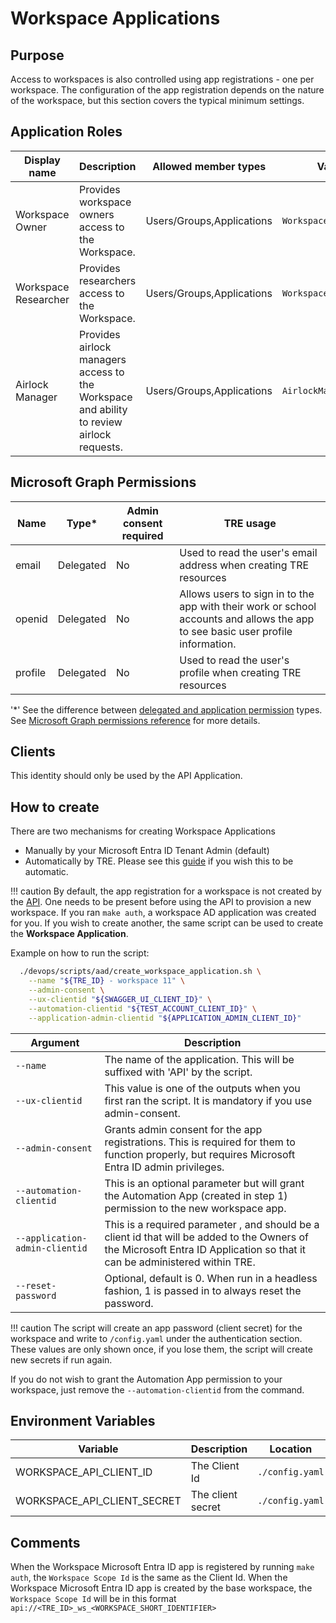 # Workspace Applications

## Purpose
Access to workspaces is also controlled using app registrations - one per workspace. The configuration of the app registration depends on the nature of the workspace, but this section covers the typical minimum settings.

## Application Roles

| Display name | Description | Allowed member types | Value |
| ------------ | ----------- | -------------------- | ----- |
| Workspace Owner | Provides workspace owners access to the Workspace. | Users/Groups,Applications | `WorkspaceOwner` |
| Workspace Researcher | Provides researchers access to the Workspace. | Users/Groups,Applications | `WorkspaceResearcher` |
| Airlock Manager | Provides airlock managers access to the Workspace and ability to review airlock requests. | Users/Groups,Applications | `AirlockManager` |

## Microsoft Graph Permissions
| Name | Type* | Admin consent required |  TRE usage |
| --- | -- | -----| --------- |
|email|Delegated|No|Used to read the user's email address when creating TRE resources|
|openid|Delegated|No|Allows users to sign in to the app with their work or school accounts and allows the app to see basic user profile information.|
|profile|Delegated|No|Used to read the user's profile when creating TRE resources|

'*' See the difference between [delegated and application permission](https://docs.microsoft.com/graph/auth/auth-concepts#delegated-and-application-permissions) types. See [Microsoft Graph permissions reference](https://docs.microsoft.com/graph/permissions-reference) for more details.

## Clients
This identity should only be used by the API Application.

## How to create
There are two mechanisms for creating Workspace Applications
- Manually by your Microsoft Entra ID Tenant Admin (default)
- Automatically by TRE. Please see this [guide](./application_admin.md) if you wish this to be automatic.

!!! caution
    By default, the app registration for a workspace is not created by the [API](../../tre-developers/api.md). One needs to be present before using the API to provision a new workspace. If you ran `make auth`, a workspace AD application was created for you. If you wish to create another, the same script can be used to create the **Workspace Application**.

Example on how to run the script:

```bash
  ./devops/scripts/aad/create_workspace_application.sh \
    --name "${TRE_ID} - workspace 11" \
    --admin-consent \
    --ux-clientid "${SWAGGER_UI_CLIENT_ID}" \
    --automation-clientid "${TEST_ACCOUNT_CLIENT_ID}" \
    --application-admin-clientid "${APPLICATION_ADMIN_CLIENT_ID}"
```

| Argument | Description |
| -------- | ----------- |
| `--name` | The name of the application. This will be suffixed with 'API' by the script. |
| `--ux-clientid` | This value is one of the outputs when you first ran the script. It is mandatory if you use admin-consent. |
| `--admin-consent` | Grants admin consent for the app registrations. This is required for them to function properly, but requires Microsoft Entra ID admin privileges. |
| `--automation-clientid` | This is an optional parameter but will grant the Automation App (created in step 1) permission to the new workspace app. |
| `--application-admin-clientid` | This is a required parameter , and should be a client id that will be added to the Owners of the Microsoft Entra ID Application so that it can be administered within TRE. |
| `--reset-password` | Optional, default is 0. When run in a headless fashion, 1 is passed in to always reset the password. |


!!! caution
    The script will create an app password (client secret) for the workspace and write to `/config.yaml` under the authentication section. These values are only shown once, if you lose them, the script will create new secrets if run again.

If you do not wish to grant the Automation App permission to your workspace, just remove the `--automation-clientid` from the command.

## Environment Variables
| Variable | Description | Location |
| -------- | ----------- | -------- |
|WORKSPACE_API_CLIENT_ID|The Client Id|`./config.yaml`|
|WORKSPACE_API_CLIENT_SECRET|The client secret|`./config.yaml`|

## Comments
When the Workspace Microsoft Entra ID app is registered by running `make auth`, the `Workspace Scope Id` is the same as the Client Id. When the Workspace Microsoft Entra ID app is created by the base workspace, the `Workspace Scope Id` will be in this format `api://<TRE_ID>_ws_<WORKSPACE_SHORT_IDENTIFIER>`
